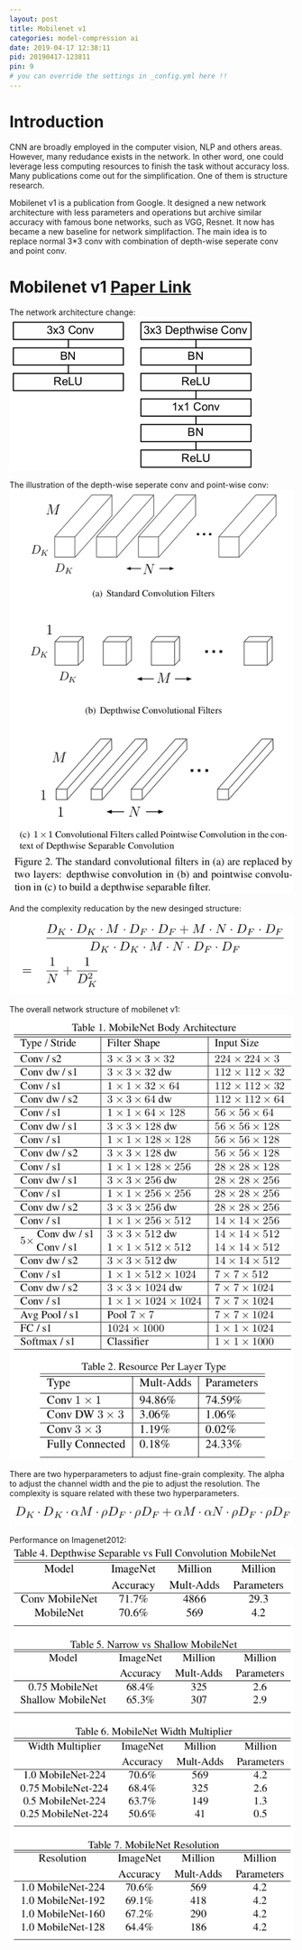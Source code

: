 ```yaml
---
layout: post
title: Mobilenet v1
categories: model-compression ai
date: 2019-04-17 12:38:11
pid: 20190417-123811
pin: 9
# you can override the settings in _config.yml here !!
---
```


# Introduction

CNN are broadly employed in the computer vision, NLP and others areas. However, many redudance exists in the network. In other word, one could leverage less computing resources to finish the task without accuracy loss. Many publications come out for the simplification. One of them is structure research. 

Mobilenet v1 is a publication from Google. It designed a new network architecture with less parameters and operations but archive similar accuracy with famous bone networks, such as VGG, Resnet. It now has became a new baseline for network simplifaction. The main idea is to replace normal 3\*3 conv with combination of depth-wise seperate conv and point conv.

# Mobilenet v1 [Paper Link](https://arxiv.org/abs/1704.04861)

The network architecture change:
![structure](/w3c/images/paper/mobilenet-v1-structure.png "structure")

The illustration of the depth-wise seperate conv and point-wise conv:
![dp-conv](/w3c/images/paper/mobilenet-v1-dp.png "conv layer")

And the complexity reducation by the new desinged structure:
![Complexity](/w3c/images/paper/mobilenet-v1-complexity.png "complexity")

The overall network structure of mobilenet v1:
![overall strucure](/w3c/images/paper/mobilenet-v1-2.png "overall strucure")

There are two hyperparameters to adjust fine-grain complexity. The alpha to adjust the channel width and the pie to adjust the resolution. The complexity is square related with these two hyperparameters.
![complexity hyperparamter](/w3c/images/paper/mobilenet-v1-1.png "hyperparamter")

Performance on Imagenet2012:
![performance](/w3c/images/paper/mobilenet-v1-3.png "performance")


